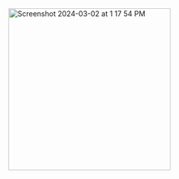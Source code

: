 <img width="320" alt="Screenshot 2024-03-02 at 1 17 54 PM" src="https://github.com/mhmdsalem33/Football/assets/108500575/2d1e3ccd-8695-4623-adc2-7f557a3bb40b">
